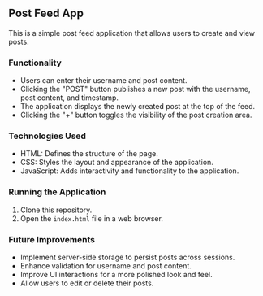 ## Post Feed App

This is a simple post feed application that allows users to create and view posts.

### Functionality

* Users can enter their username and post content.
* Clicking the "POST" button publishes a new post with the username, post content, and timestamp.
* The application displays the newly created post at the top of the feed.
* Clicking the "+" button toggles the visibility of the post creation area.

### Technologies Used

* HTML: Defines the structure of the page.
* CSS: Styles the layout and appearance of the application.
* JavaScript: Adds interactivity and functionality to the application.

### Running the Application

1. Clone this repository.
2. Open the `index.html` file in a web browser.

### Future Improvements

* Implement server-side storage to persist posts across sessions.
* Enhance validation for username and post content.
* Improve UI interactions for a more polished look and feel.
* Allow users to edit or delete their posts.

